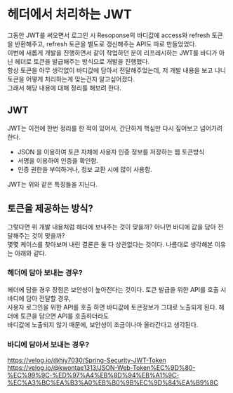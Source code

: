 # 헤더에서 처리하는 JWT
그동안 JWT를 써오면서 로그인 시 Resoponse의 바디값에 access와 refresh 토큰을 반환해주고, refresh 토큰을 별도로 갱신해주는 API도 따로 만들었었다.  
이번에 새롭게 개발을 진행하면서 같이 작업하던 분이 리프레시하는 JWT를 바디가 아닌 헤더로 토큰을 발급해주는 방식으로 개발을 진행했다.  
항상 토큰을 아무 생각없이 바디값에 담아서 전달해주었는데, 저 개발 내용을 보고 나니 토큰을 어떻게 처리하는게 맞는건지 알고싶어졌다.  
그래서 해당 내용에 대해 정리를 해보려 한다.  

## JWT
JWT는 이전에 한번 정리를 한 적이 있어서, 간단하게 핵심만 다시 짚어보고 넘어가려 한다.

* JSON 을 이용하여 토큰 자체에 사용자 인증 정보를 저장하는 웹 토큰방식
* 서명을 이용하여 인증을 확인함.
* 인증 권한을 부여하거나, 정보 교환 시에 많이 사용함.

JWT는 위와 같은 특징들을 지닌다.  

## 토큰을 제공하는 방식?
그렇다면 위 개발 내용처럼 헤더에 보내주는 것이 맞을까? 아니면 바디에 값을 담아 전달해주는 것이 맞을까?  
몇몇 케이스를 찾아보며 내린 결론은 둘 다 상관없다는 것이다. 나름대로 생각해본 이유는 아래와 같다.

### 헤더에 담아 보내는 경우?
헤더에 담을 경우 장점은 보안성이 높아진다는 것이다. 토큰 발급을 위한 API를 호출 시 바디에 담아 전달할 경우,  
사용자 로그인을 위한 API를 호출 하면 바디값에 토큰정보가 그대로 노출되게 된다. 헤더에 토큰을 담으면 API를 호출하더라도  
바디값에 노출되지 않기 때문에, 보안성이 조금이나마 올라간다고 생각된다. 



### 바디에 담아서 보내는 경우?




https://velog.io/@hiy7030/Spring-Security-JWT-Token
https://velog.io/@kwontae1313/JSON-Web-Token%EC%9D%80-%EC%99%9C-%ED%97%A4%EB%8D%94%EB%A1%9C-%EC%A3%BC%EA%B3%A0%EB%B0%9B%EC%9D%84%EA%B9%8C
